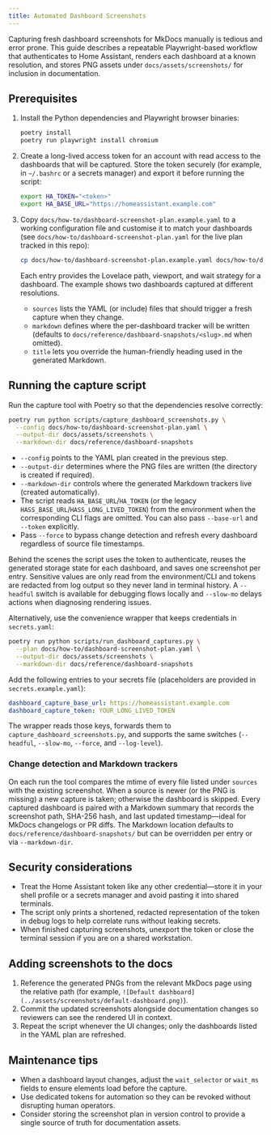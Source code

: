 ```yaml
---
title: Automated Dashboard Screenshots
---
```


Capturing fresh dashboard screenshots for MkDocs manually is tedious and error prone. This guide describes a repeatable Playwright-based workflow that authenticates to Home Assistant, renders each dashboard at a known resolution, and stores PNG assets under `docs/assets/screenshots/` for inclusion in documentation.

## Prerequisites

1. Install the Python dependencies and Playwright browser binaries:

   ```bash
   poetry install
   poetry run playwright install chromium
   ```

2. Create a long-lived access token for an account with read access to the dashboards that will be captured. Store the token securely (for example, in `~/.bashrc` or a secrets manager) and export it before running the script:

   ```bash
   export HA_TOKEN="<token>"
   export HA_BASE_URL="https://homeassistant.example.com"
   ```

3. Copy `docs/how-to/dashboard-screenshot-plan.example.yaml` to a working configuration file and customise it to match your dashboards (see `docs/how-to/dashboard-screenshot-plan.yaml` for the live plan tracked in this repo):

   ```bash
   cp docs/how-to/dashboard-screenshot-plan.example.yaml docs/how-to/dashboard-screenshot-plan.yaml
   ```

   Each entry provides the Lovelace path, viewport, and wait strategy for a dashboard. The example shows two dashboards captured at different resolutions.
   - `sources` lists the YAML (or include) files that should trigger a fresh capture when they change.
   - `markdown` defines where the per-dashboard tracker will be written (defaults to `docs/reference/dashboard-snapshots/<slug>.md` when omitted).
   - `title` lets you override the human-friendly heading used in the generated Markdown.

## Running the capture script

Run the capture tool with Poetry so that the dependencies resolve correctly:

```bash
poetry run python scripts/capture_dashboard_screenshots.py \
  --config docs/how-to/dashboard-screenshot-plan.yaml \
  --output-dir docs/assets/screenshots \
  --markdown-dir docs/reference/dashboard-snapshots
```

* `--config` points to the YAML plan created in the previous step.
* `--output-dir` determines where the PNG files are written (the directory is created if required).
* `--markdown-dir` controls where the generated Markdown trackers live (created automatically).
* The script reads `HA_BASE_URL`/`HA_TOKEN` (or the legacy `HASS_BASE_URL`/`HASS_LONG_LIVED_TOKEN`) from the environment when the corresponding CLI flags are omitted. You can also pass `--base-url` and `--token` explicitly.
* Pass `--force` to bypass change detection and refresh every dashboard regardless of source file timestamps.

Behind the scenes the script uses the token to authenticate, reuses the generated storage state for each dashboard, and saves one screenshot per entry. Sensitive values are only read from the environment/CLI and tokens are redacted from log output so they never land in terminal history. A `--headful` switch is available for debugging flows locally and `--slow-mo` delays actions when diagnosing rendering issues.

Alternatively, use the convenience wrapper that keeps credentials in `secrets.yaml`:

```bash
poetry run python scripts/run_dashboard_captures.py \
  --plan docs/how-to/dashboard-screenshot-plan.yaml \
  --output-dir docs/assets/screenshots \
  --markdown-dir docs/reference/dashboard-snapshots
```

Add the following entries to your secrets file (placeholders are provided in `secrets.example.yaml`):

```yaml
dashboard_capture_base_url: https://homeassistant.example.com
dashboard_capture_token: YOUR_LONG_LIVED_TOKEN
```

The wrapper reads those keys, forwards them to `capture_dashboard_screenshots.py`, and supports the same switches (`--headful`, `--slow-mo`, `--force`, and `--log-level`).

### Change detection and Markdown trackers

On each run the tool compares the mtime of every file listed under `sources` with the existing screenshot. When a source is newer (or the PNG is missing) a new capture is taken; otherwise the dashboard is skipped. Every captured dashboard is paired with a Markdown summary that records the screenshot path, SHA-256 hash, and last updated timestamp—ideal for MkDocs changelogs or PR diffs. The Markdown location defaults to `docs/reference/dashboard-snapshots/` but can be overridden per entry or via `--markdown-dir`.

## Security considerations

* Treat the Home Assistant token like any other credential—store it in your shell profile or a secrets manager and avoid pasting it into shared terminals.
* The script only prints a shortened, redacted representation of the token in debug logs to help correlate runs without leaking secrets.
* When finished capturing screenshots, unexport the token or close the terminal session if you are on a shared workstation.

## Adding screenshots to the docs

1. Reference the generated PNGs from the relevant MkDocs page using the relative path (for example, `![Default dashboard](../assets/screenshots/default-dashboard.png)`).
2. Commit the updated screenshots alongside documentation changes so reviewers can see the rendered UI in context.
3. Repeat the script whenever the UI changes; only the dashboards listed in the YAML plan are refreshed.

## Maintenance tips

* When a dashboard layout changes, adjust the `wait_selector` or `wait_ms` fields to ensure elements load before the capture.
* Use dedicated tokens for automation so they can be revoked without disrupting human operators.
* Consider storing the screenshot plan in version control to provide a single source of truth for documentation assets.

